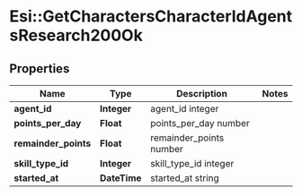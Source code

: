 # Esi::GetCharactersCharacterIdAgentsResearch200Ok

## Properties
Name | Type | Description | Notes
------------ | ------------- | ------------- | -------------
**agent_id** | **Integer** | agent_id integer | 
**points_per_day** | **Float** | points_per_day number | 
**remainder_points** | **Float** | remainder_points number | 
**skill_type_id** | **Integer** | skill_type_id integer | 
**started_at** | **DateTime** | started_at string | 


